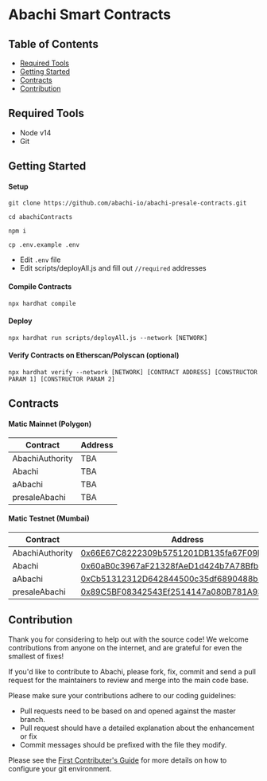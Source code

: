 # Abachi Smart Contracts

## Table of Contents
- [Required Tools](#required-tools)
- [Getting Started](#getting-started)
- [Contracts](#contracts)
- [Contribution](#contribution)


## Required Tools
* Node v14
* Git

## Getting Started

#### Setup
```
git clone https://github.com/abachi-io/abachi-presale-contracts.git

cd abachiContracts

npm i

cp .env.example .env
```

* Edit `.env` file
* Edit scripts/deployAll.js and fill out `//required` addresses

#### Compile Contracts

`npx hardhat compile`

#### Deploy

`npx hardhat run scripts/deployAll.js --network [NETWORK]`

#### Verify Contracts on Etherscan/Polyscan (optional)

`npx hardhat verify --network [NETWORK] [CONTRACT ADDRESS] [CONSTRUCTOR PARAM 1] [CONSTRUCTOR PARAM 2]`


## Contracts

#### Matic Mainnet (Polygon)

|       Contract    | Address |
|     ------------- | ------------- |
| AbachiAuthority   | TBA  |
| Abachi            | TBA  |
| aAbachi           | TBA  |
| presaleAbachi     | TBA  |

#### Matic Testnet (Mumbai)

|       Contract    | Address |
|     ------------- | ------------- |
| AbachiAuthority   | [0x66E67C8222309b5751201DB135fa67F09b2dbB63](https://mumbai.polygonscan.com/address/0x66E67C8222309b5751201DB135fa67F09b2dbB63)  |
| Abachi            | [0x60aB0c3967aF21328fAeD1d424b7A78BfbcF76f3](https://mumbai.polygonscan.com/address/0x60aB0c3967aF21328fAeD1d424b7A78BfbcF76f3)  |
| aAbachi           | [0xCb51312312D642844500c35df6890488b7626df6](https://mumbai.polygonscan.com/address/0xCb51312312D642844500c35df6890488b7626df6)  |
| presaleAbachi     | [0x89C5BF08342543Ef2514147a080B781A93dCD4bb](https://mumbai.polygonscan.com/address/0x89C5BF08342543Ef2514147a080B781A93dCD4bb)  |

## Contribution

Thank you for considering to help out with the source code! We welcome contributions from anyone on the internet, and are grateful for even the smallest of fixes!

If you'd like to contribute to Abachi, please fork, fix, commit and send a pull request for the maintainers to review and merge into the main code base.

Please make sure your contributions adhere to our coding guidelines:

* Pull requests need to be based on and opened against the master branch.
* Pull request should have a detailed explanation about the enhancement or fix
* Commit messages should be prefixed with the file they modify.

Please see the [First Contributer's Guide](documentation/CONTRIBUTE.md) for more details on how to configure your git environment.
